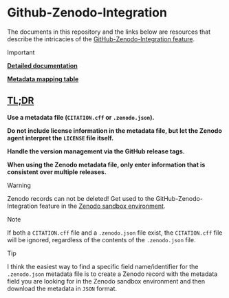 # Github-Zenodo-Integration

The documents in this repository and the links below are resources that describe the intricacies of the [GitHub-Zenodo-Integration feature](https://help.zenodo.org/docs/profile/linking-accounts/).


> [!IMPORTANT]
> **[Detailed documentation](documentation/github_zenodo_integration.md)** 
> 
> **[Metadata mapping table](https://docs.google.com/spreadsheets/d/14XAITKJBJQ8JJBGAX_rkhZtm3W_4EjkQBwkY5Up6xEk/edit?usp=sharing)**

## [TL;DR](https://en.wikipedia.org/wiki/TL;DR)


**Use a metadata file (`CITATION.cff` or `.zenodo.json`).**
  
**Do not include license information in the metadata file, but let the
Zenodo agent interpret the `LICENSE` file itself.**

**Handle the version management via the GitHub release tags.**
 
**When using the Zenodo metadata file, only enter
information that is consistent over multiple releases.**

> [!WARNING]
> Zenodo records can not be deleted! Get used to the GitHub-Zenodo-Integration feature in the [Zenodo sandbox environment](https://sandbox.zenodo.org/login/). 

> [!NOTE]
>  If both a `CITATION.cff` file and a `.zenodo.json` file exist, the `CITATION.cff` file will be ignored, regardless of the contents of the `.zenodo.json` file.

> [!TIP]
> I think the easiest way to find a specific field name/identifier for the `.zenodo.json` metadata file is to create a Zenodo record with the metadata field you are looking for in the Zenodo sandbox environment and then download the metadata in `JSON` format.